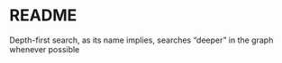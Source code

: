 # README #

Depth-first search, as its name implies, searches “deeper” in the graph whenever possible
